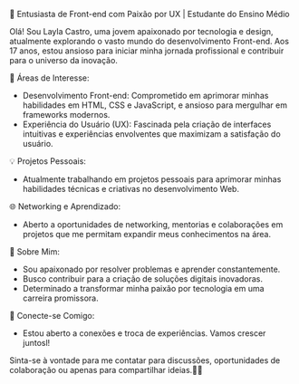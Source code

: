 🌟 Entusiasta de Front-end com Paixão por UX | Estudante do Ensino Médio

Olá! Sou Layla Castro, uma jovem apaixonado por tecnologia e design, atualmente explorando o vasto mundo do desenvolvimento Front-end. Aos 17 anos, estou ansioso para iniciar minha jornada profissional e contribuir para o universo da inovação.

🚀 Áreas de Interesse:
- Desenvolvimento Front-end: Comprometido em aprimorar minhas habilidades em HTML, CSS e JavaScript, e ansioso para mergulhar em frameworks modernos.
- Experiência do Usuário (UX): Fascinada pela criação de interfaces intuitivas e experiências envolventes que maximizam a satisfação do usuário.

💡 Projetos Pessoais:
- Atualmente trabalhando em projetos pessoais para aprimorar minhas habilidades técnicas e criativas no desenvolvimento Web.
  
🌐 Networking e Aprendizado:
- Aberto a oportunidades de networking, mentorias e colaborações em projetos que me permitam expandir meus conhecimentos na área.

💬 Sobre Mim:
- Sou apaixonado por resolver problemas e aprender constantemente.
- Busco contribuir para a criação de soluções digitais inovadoras.
- Determinado a transformar minha paixão por tecnologia em uma carreira promissora.

🔗 Conecte-se Comigo:
- Estou aberto a conexões e troca de experiências. Vamos crescer juntosl!

Sinta-se à vontade para me contatar para discussões, oportunidades de colaboração ou apenas para compartilhar ideias.🚀✨
